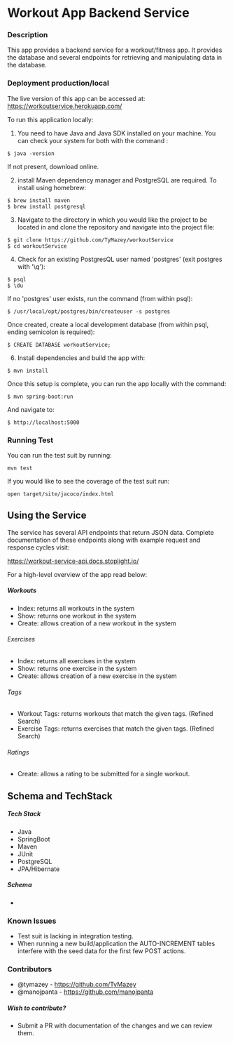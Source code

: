 # Workout App Backend Service

### Description
This app provides a backend service for a workout/fitness app. It provides the database and several endpoints for retrieving and manipulating data in the database.

### Deployment production/local

The live version of this app can be accessed at:
https://workoutservice.herokuapp.com/

To run this application locally:

1. You need to have Java and Java SDK installed on your machine. You can check your system for both with the command :
```
$ java -version
```
If not present, download online.

2. install Maven dependency manager and PostgreSQL are required. To install using homebrew:
```
$ brew install maven
$ brew install postgresql
```
3. Navigate to the directory in which you would like the project to be located in and clone the repository and navigate into the project file:
```
$ git clone https://github.com/TyMazey/workoutService
$ cd workoutService
```
4. Check for an existing PostgresQL user named 'postgres' (exit postgres with '\q'):
```
$ psql
$ \du
```
If no 'postgres' user exists, run the command (from within psql):
```
$ /usr/local/opt/postgres/bin/createuser -s postgres
```
Once created, create a local development database (from within psql, ending semicolon is required):
```
$ CREATE DATABASE workoutService;
```

6. Install dependencies and build the app with:
```
$ mvn install
```
Once this setup is complete, you can run the app locally with the command:
```
$ mvn spring-boot:run
```
And navigate to:
```
$ http://localhost:5000
```

### Running Test

You can run the test suit by running:
```
mvn test
```

If you would like to see the coverage of the test suit run:
```
open target/site/jacoco/index.html
```

## Using the Service

The service has several API endpoints that return JSON data. Complete documentation of these endpoints along with example request and response cycles visit:

https://workout-service-api.docs.stoplight.io/

For a high-level overview of the app read below:

##### Workouts
 - Index: returns all workouts in the system
 - Show: returns one workout in the system
 - Create: allows creation of a new workout in the system
###### Exercises
- Index: returns all exercises in the system
- Show: returns one exercise in the system
- Create: allows creation of a new exercise in the system
###### Tags
- Workout Tags: returns workouts that match the given tags. (Refined Search)
- Exercise Tags: returns exercises that match the given tags. (Refined Search)
###### Ratings
- Create: allows a rating to be submitted for a single workout.

## Schema and TechStack

##### Tech Stack

 - Java
 - SpringBoot
 - Maven
 - JUnit
 - PostgreSQL
 - JPA/Hibernate

##### Schema
 -

### Known Issues

 - Test suit is lacking in integration testing.
 - When running a new build/application the AUTO-INCREMENT tables interfere with the seed data for the first few POST actions.

### Contributors
 - @tymazey - https://github.com/TyMazey
 - @manojpanta - https://github.com/manojpanta

##### Wish to contribute?
- Submit a PR with documentation of the changes and we can review them.
